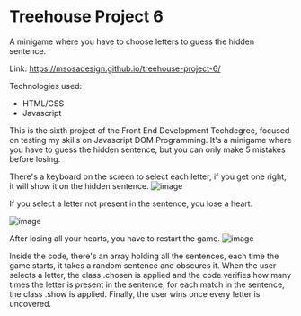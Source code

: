 # Treehouse Project 6
A minigame where you have to choose letters to guess the hidden sentence.

Link: https://msosadesign.github.io/treehouse-project-6/

Technologies used:
- HTML/CSS
- Javascript

This is the sixth project of the Front End Development Techdegree, focused on testing my skills on Javascript DOM Programming. It's a minigame where you have to guess the hidden sentence, but you can only make 5 mistakes before losing.

There's a keyboard on the screen to select each letter, if you get one right, it will show it on the hidden sentence.
![image](https://github.com/msosadesign/treehouse-project-6/assets/59977013/7e851a4b-3f13-410d-a12b-15ee3d00b792)

If you select a letter not present in the sentence, you lose a heart.

![image](https://github.com/msosadesign/treehouse-project-6/assets/59977013/b1506d45-8900-4a71-a5c2-06f25cff46ad)

After losing all your hearts, you have to restart the game.
![image](https://github.com/msosadesign/treehouse-project-6/assets/59977013/b6dd71e0-c912-4c64-ae0c-e0bb53bd5ac2)

Inside the code, there's an array holding all the sentences, each time the game starts, it takes a random sentence and obscures it. When the user selects a letter, the class .chosen is applied and the code verifies how many times the letter is present in the sentence, for each match in the sentence, the class .show is applied. Finally, the user wins once every letter is uncovered.
